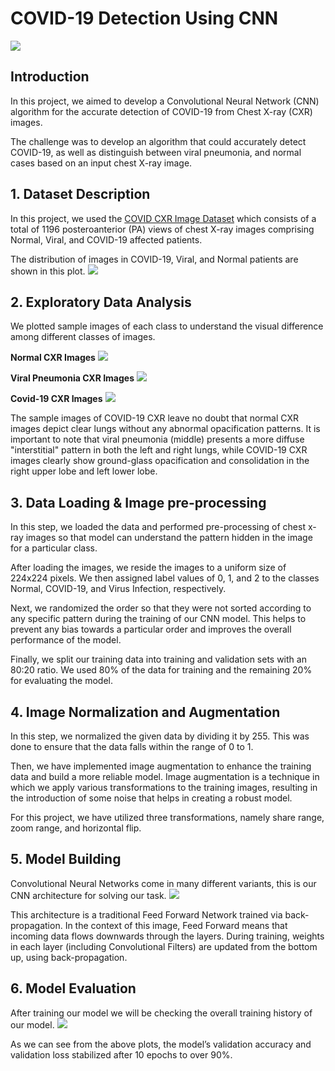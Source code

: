 # COVID-19 Detection Using CNN

![](https://github.com/SawsanYusuf/COVID-19-Detection-using-CNN/blob/main/Images/cover.jpg)

## Introduction
In this project, we aimed to develop a Convolutional Neural Network (CNN) algorithm for the accurate detection of COVID-19 from Chest X-ray (CXR) images.

The challenge was to develop an algorithm that could accurately detect COVID-19, as well as distinguish between viral pneumonia, and normal cases based on an input chest X-ray image.

## 1. Dataset Description

In this project, we used the [COVID CXR Image Dataset](https://www.kaggle.com/competitions/copy-of-shai-level-2-training/data) which consists of a total of 1196 posteroanterior (PA) views of chest X-ray images comprising Normal, Viral, and COVID-19 affected patients.

The distribution of images in COVID-19, Viral, and Normal patients are shown in this plot.
![](https://github.com/SawsanYusuf/COVID-19-Detection-using-CNN/blob/main/Images/Distribution.png)

## 2. Exploratory Data Analysis
We plotted sample images of each class to understand the visual difference among different classes of images.

**Normal CXR Images**
![](https://github.com/SawsanYusuf/COVID-19-Detection-using-CNN/blob/main/Images/Normal.png)

**Viral Pneumonia CXR Images**
![](https://github.com/SawsanYusuf/COVID-19-Detection-using-CNN/blob/main/Images/Virus.png)

**Covid-19 CXR Images**
![](https://github.com/SawsanYusuf/COVID-19-Detection-using-CNN/blob/main/Images/COVID.png)

The sample images of COVID-19 CXR leave no doubt that normal CXR images depict clear lungs without any abnormal opacification patterns. It is important to note that viral pneumonia (middle) presents a more diffuse "interstitial"
pattern in both the left and right lungs, while COVID-19 CXR images clearly show ground-glass opacification and consolidation in the right upper lobe and left lower lobe.


## 3. Data Loading & Image pre-processing

In this step, we loaded the data and performed pre-processing of chest x-ray images so that model can understand the pattern hidden in the image for a particular class.

After loading the images, we reside the images to a uniform size of 224x224 pixels. We then assigned label values
of 0, 1, and 2 to the classes Normal, COVID-19, and Virus Infection, respectively. 

Next, we randomized the order so that they were not sorted according to any
specific pattern during the training of
our CNN model. This helps to prevent
any bias towards a particular order and
improves the overall performance of
the model.

Finally, we split our training data into training and validation sets with an 80:20 ratio. We used 80% of the data for training and the remaining 20% for evaluating the model.

## 4. Image Normalization and Augmentation

In this step, we normalized the given data by dividing it by 255. This was done to ensure that the data falls within the range of 0 to 1.

Then, we have implemented image augmentation to enhance the training data and build a more reliable model. Image augmentation is a technique in which we apply various transformations
to the training images, resulting in the
introduction of some noise that helps in
creating a robust model. 

For this project, we have utilized three transformations, namely share range, zoom range, and horizontal flip. 

## 5. Model Building 

Convolutional Neural Networks come in many different variants, this is our CNN architecture for solving our task.
![](https://github.com/SawsanYusuf/COVID-19-Detection-using-CNN/blob/main/Images/cnn.png)

This architecture is a traditional Feed Forward Network trained via back-propagation. In the context of this image, Feed Forward means that incoming data flows downwards through the layers. During training, weights in each layer (including Convolutional Filters) are updated from the bottom up, using back-propagation.

## 6. Model Evaluation 
After training our model we will be checking the overall training history of our model.
![](https://github.com/SawsanYusuf/COVID-19-Detection-using-CNN/blob/main/Images/Performance.png)

As we can see from the above plots, the model’s validation accuracy and validation loss stabilized after 10 epochs to over 90%.




